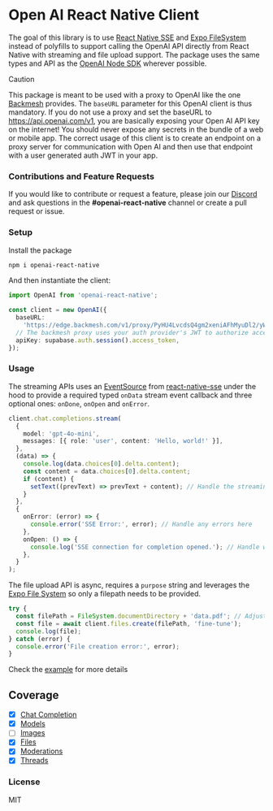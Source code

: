 # Open AI React Native Client

The goal of this library is to use [React Native SSE](https://github.com/binaryminds/react-native-sse) and [Expo FileSystem](https://docs.expo.dev/versions/latest/sdk/filesystem/) instead of polyfills to support calling the OpenAI API directly from React Native with streaming and file upload support. The package uses the same types and API as the [OpenAI Node SDK](https://github.com/openai/openai-node) wherever possible.

> [!CAUTION]
> This package is meant to be used with a proxy to OpenAI like the one [Backmesh](https://backmesh.com) provides. The `baseURL` parameter for this OpenAI client is thus mandatory. If you do not use a proxy and set the baseURL to https://api.openai.com/v1, you are basically exposing your Open AI API key on the internet! You should never expose any secrets in the bundle of a web or mobile app. The correct usage of this client is to create an endpoint on a proxy server for communication with Open AI and then use that endpoint with a user generated auth JWT in your app.

### Contributions and Feature Requests

If you would like to contribute or request a feature, please join our [Discord](https://discord.com/invite/FfYyJfgUUY) and ask questions in the **#openai-react-native** channel or create a pull request or issue.

### Setup

Install the package

```bash
npm i openai-react-native
```

And then instantiate the client:

```typescript
import OpenAI from 'openai-react-native';

const client = new OpenAI({
  baseURL:
    'https://edge.backmesh.com/v1/proxy/PyHU4LvcdsQ4gm2xeniAFhMyuDl2/yWo35DdTROVMT52N0qs4/',
  // The backmesh proxy uses your auth provider's JWT to authorize access
  apiKey: supabase.auth.session().access_token,
});
```

### Usage

The streaming APIs uses an [EventSource](https://developer.mozilla.org/en-US/docs/Web/API/EventSource) from [react-native-sse](https://github.com/binaryminds/react-native-sse) under the hood to provide a required typed `onData` stream event callback and three optional ones: `onDone`, `onOpen` and `onError`.

```typescript
client.chat.completions.stream(
  {
    model: 'gpt-4o-mini',
    messages: [{ role: 'user', content: 'Hello, world!' }],
  },
  (data) => {
    console.log(data.choices[0].delta.content);
    const content = data.choices[0].delta.content;
    if (content) {
      setText((prevText) => prevText + content); // Handle the streaming completion data here
    }
  },
  {
    onError: (error) => {
      console.error('SSE Error:', error); // Handle any errors here
    },
    onOpen: () => {
      console.log('SSE connection for completion opened.'); // Handle when the connection is opened
    },
  }
);
```

The file upload API is async, requires a `purpose` string and leverages the [Expo File System](https://docs.expo.dev/versions/latest/sdk/filesystem/) so only a filepath needs to be provided.

```typescript
try {
  const filePath = FileSystem.documentDirectory + 'data.pdf'; // Adjust the path as needed
  const file = await client.files.create(filePath, 'fine-tune');
  console.log(file);
} catch (error) {
  console.error('File creation error:', error);
}
```

Check the [example](https://github.com/backmesh/openai-react-native/blob/main/sample/app/index.tsx) for more details

## Coverage

- [x] [Chat Completion](https://platform.openai.com/docs/api-reference/chat)
- [x] [Models](https://beta.openai.com/docs/api-reference/models)
- [ ] [Images](https://beta.openai.com/docs/api-reference/images)
- [x] [Files](https://beta.openai.com/docs/api-reference/files)
- [x] [Moderations](https://beta.openai.com/docs/api-reference/moderations)
- [x] [Threads](https://beta.openai.com/docs/api-reference/threads)

### License

MIT
